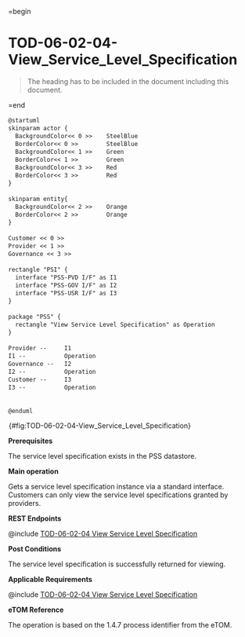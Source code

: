 =begin

# TOD-06-02-04-View_Service_Level_Specification

> The heading has to be included in the document including this document.

=end

```plantuml
@startuml
skinparam actor {
  BackgroundColor<< 0 >> 	SteelBlue
  BorderColor<< 0 >> 		SteelBlue
  BackgroundColor<< 1 >> 	Green
  BorderColor<< 1 >> 		Green
  BackgroundColor<< 3 >> 	Red
  BorderColor<< 3 >> 		Red
}

skinparam entity{
  BackgroundColor<< 2 >> 	Orange
  BorderColor<< 2 >> 		Orange
}

Customer << 0 >>
Provider << 1 >>
Governance << 3 >> 

rectangle "PSI" {
  interface "PSS-PVD I/F" as I1
  interface "PSS-GOV I/F" as I2
  interface "PSS-USR I/F" as I3
}

package "PSS" {
  rectangle "View Service Level Specification" as Operation
}

Provider --	    I1
I1 --           Operation
Governance --   I2
I2 --           Operation
Customer --     I3
I3 --           Operation


@enduml

```

![**TOD-06-02-04**: View Service Level Specification](../../common/pixel.png){#fig:TOD-06-02-04-View_Service_Level_Specification}

**Prerequisites**

The service level specification exists in the PSS datastore.

**Main operation**

Gets a service level specification instance via a standard interface.
Customers can only view the service level specifications granted by providers.

**REST Endpoints**

@include [TOD-06-02-04 View Service Level Specification](endpoints/TOD-06-02-04-View_Service_Level_Specification-endpoints.md)

**Post Conditions**

The service level specification is successfully returned for viewing.

**Applicable Requirements**

@include [TOD-06-02-04 View Service Level Specification](requirements/TOD-06-02-04-View_Service_Level_Specification-requirements.md)

**eTOM Reference**

The operation is based on the 1.4.7 process identifier from the eTOM.
